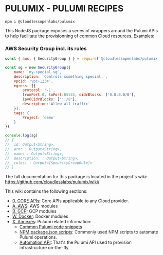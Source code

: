 # PULUMIX - PULUMI RECIPES

```
npm i @cloudlessopenlabs/pulumix
```

This NodeJS package exposes a series of wrappers around the Pulumi APIs to help facilitate the provisionning of common Cloud resources. Examples:

### AWS Security Group incl. its rules

```js
const { aws: { SecurityGroup } } = require('@cloudlessopenlabs/pulumix')

const sg = new SecurityGroup({
	name: `my-special-sg`, 
	description: `Controls something special.`, 
	vpcId: 'vpc-1234', 
	egress: [{  
		protocol: '-1',  
		fromPort:0, toPort:65535, cidrBlocks: ['0.0.0.0/0'],  
		ipv6CidrBlocks: ['::/0'],  
		description:'Allow all traffic' 
	}], 
	tags: {
		Project: 'demo'
	}
})

console.log(sg)
// {
// 	id: Output<String>,
// 	arn: : Output<String>,
// 	name: : Output<String>,
// 	description: : Output<String>,
// 	rules: : Output<[SecurityGroupRule]>
// }
```


The full documentation for this package is located in the project's wiki: https://github.com/cloudlesslabs/pulumix/wiki/

This wiki contains the following sections:

- [0. CORE APIs](https://github.com/cloudlesslabs/pulumix/wiki/0.-CORE-APIs): Core APIs applicable to any Cloud provider.
- [A. AWS](https://github.com/cloudlesslabs/pulumix/wiki/A.-AWS): AWS modules
- [B. GCP](https://github.com/cloudlesslabs/pulumix/wiki/B.-GCP): GCP modules
- [W. Docker](https://github.com/cloudlesslabs/pulumix/wiki/W.-Docker): Docker modules
- [X. Annexes](https://github.com/cloudlesslabs/pulumix/wiki/X.-Annexes): Pulumi related information:
	- [Common Pulumi code snippets](https://github.com/cloudlesslabs/pulumix/wiki/X.-Annexes#common-pulumi-code-snippets)
	- [NPM package.json scripts](https://github.com/cloudlesslabs/pulumix/wiki/X.-Annexes#npm-packagejson-scripts): Commonly used NPM scripts to automate Pulumi operations.
	- [Automation API](https://github.com/cloudlesslabs/pulumix/wiki/X.-Annexes#automation-api): That's the Pulumi API used to provision infrastructure on-the-fly.
